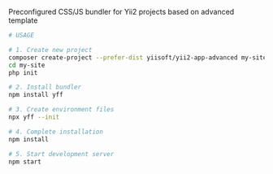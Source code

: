 Preconfigured CSS/JS bundler for Yii2 projects based on advanced template

```sh
# USAGE

# 1. Create new project
composer create-project --prefer-dist yiisoft/yii2-app-advanced my-site
cd my-site
php init

# 2. Install bundler
npm install yff

# 3. Create environment files
npx yff --init

# 4. Complete installation
npm install

# 5. Start development server
npm start
```
